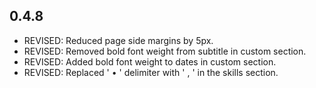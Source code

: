 ## 0.4.8

- REVISED: Reduced page side margins by 5px.
- REVISED: Removed bold font weight from subtitle in custom section.
- REVISED: Added bold font weight to dates in custom section.
- REVISED: Replaced ' • ' delimiter with ' , ' in the skills section.
